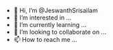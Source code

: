 - 👋 Hi, I’m @JeswanthSrisailam
- 👀 I’m interested in ...
- 🌱 I’m currently learning ...
- 💞️ I’m looking to collaborate on ...
- 📫 How to reach me ...

<!---
JeswanthSrisailam/JeswanthSrisailam is a ✨ special ✨ repository because its `README.md` (this file) appears on your GitHub profile.
You can click the Preview link to take a look at your changes.
--->
